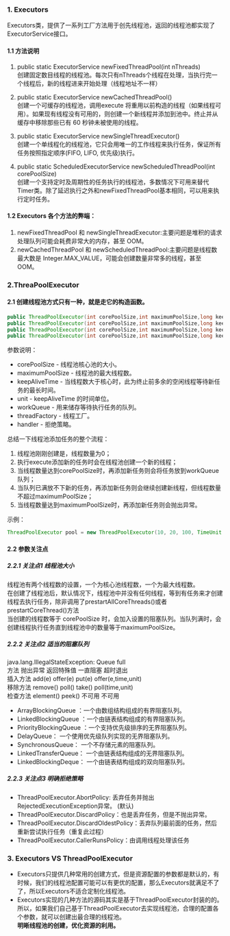### 1. Executors
Executors类，提供了一系列工厂方法用于创先线程池，返回的线程池都实现了ExecutorService接口。

#### 1.1 方法说明
1. public static ExecutorService newFixedThreadPool(int nThreads)\
创建固定数目线程的线程池。每次只有nThreads个线程在处理，当执行完一个线程后，新的线程进来开始处理（线程地址不一样）

2. public static ExecutorService newCachedThreadPool()\
创建一个可缓存的线程池，调用execute 将重用以前构造的线程（如果线程可用）。如果现有线程没有可用的，则创建一个新线程并添加到池中。终止并从缓存中移除那些已有 60 秒钟未被使用的线程。

3. public static ExecutorService newSingleThreadExecutor()\
创建一个单线程化的线程池，它只会用唯一的工作线程来执行任务，保证所有任务按照指定顺序(FIFO, LIFO, 优先级)执行。

4. public static ScheduledExecutorService newScheduledThreadPool(int corePoolSize)\
创建一个支持定时及周期性的任务执行的线程池，多数情况下可用来替代Timer类。除了延迟执行之外和newFixedThreadPool基本相同，可以用来执行定时任务。

#### 1.2 Executors 各个方法的弊端： 
1. newFixedThreadPool 和 newSingleThreadExecutor:主要问题是堆积的请求处理队列可能会耗费非常大的内存，甚至 OOM。
2. newCachedThreadPool 和 newScheduledThreadPool:主要问题是线程数最大数是 Integer.MAX_VALUE，可能会创建数量非常多的线程，甚至 OOM。

### 2.ThreaPoolExecutor

#### 2.1 创建线程池方式只有一种，就是走它的构造函数。
```java
public ThreadPoolExecutor(int corePoolSize,int maximumPoolSize,long keepAliveTime,TimeUnit unit,BlockingQueue<Runnable> workQueue)
public ThreadPoolExecutor(int corePoolSize,int maximumPoolSize,long keepAliveTime,TimeUnit unit,BlockingQueue<Runnable> workQueue,RejectedExecutionHandler handler)
public ThreadPoolExecutor(int corePoolSize,int maximumPoolSize,long keepAliveTime,TimeUnit unit,BlockingQueue<Runnable> workQueue,ThreadFactory threadFactory)
public ThreadPoolExecutor(int corePoolSize,int maximumPoolSize,long keepAliveTime,TimeUnit unit,BlockingQueue<Runnable> workQueue,ThreadFactory threadFactory, RejectedExecutionHandler handler)
```
参数说明：
- corePoolSize - 线程池核心池的大小。
- maximumPoolSize - 线程池的最大线程数。
- keepAliveTime - 当线程数大于核心时，此为终止前多余的空闲线程等待新任务的最长时间。
- unit - keepAliveTime 的时间单位。
- workQueue - 用来储存等待执行任务的队列。
- threadFactory - 线程工厂。
- handler - 拒绝策略。

总结一下线程池添加任务的整个流程：
1. 线程池刚刚创建是，线程数量为0；
1. 执行execute添加新的任务时会在线程池创建一个新的线程；
1. 当线程数量达到corePoolSize时，再添加新任务则会将任务放到workQueue队列；
1. 当队列已满放不下新的任务，再添加新任务则会继续创建新线程，但线程数量不超过maximumPoolSize；
1. 当线程数量达到maximumPoolSize时，再添加新任务则会抛出异常。

示例：
```java
ThreadPoolExecutor pool = new ThreadPoolExecutor(10, 20, 100, TimeUnit.MICROSECONDS, new LinkedBlockingQueue<Runnable>(), new ThreadPoolExecutor.DiscardPolicy());
```
#### 2.2 参数关注点
##### 2.2.1 关注点1 线程池大小
线程池有两个线程数的设置，一个为核心池线程数，一个为最大线程数。\
在创建了线程池后，默认情况下，线程池中并没有任何线程，等到有任务来才创建线程去执行任务，除非调用了prestartAllCoreThreads()或者prestartCoreThread()方法\
当创建的线程数等于 corePoolSize 时，会加入设置的阻塞队列。当队列满时，会创建线程执行任务直到线程池中的数量等于maximumPoolSize。

##### 2.2.2 关注点2 适当的阻塞队列
java.lang.IllegalStateException: Queue full\
方法 抛出异常 返回特殊值 一直阻塞 超时退出\
插入方法 add(e) offer(e) put(e) offer(e,time,unit)\
移除方法 remove() poll() take() poll(time,unit)\
检查方法 element() peek() 不可用 不可用

- ArrayBlockingQueue ：一个由数组结构组成的有界阻塞队列。
- LinkedBlockingQueue ：一个由链表结构组成的有界阻塞队列。
- PriorityBlockingQueue ：一个支持优先级排序的无界阻塞队列。
- DelayQueue： 一个使用优先级队列实现的无界阻塞队列。
- SynchronousQueue： 一个不存储元素的阻塞队列。
- LinkedTransferQueue： 一个由链表结构组成的无界阻塞队列。
- LinkedBlockingDeque： 一个由链表结构组成的双向阻塞队列。

##### 2.2.3 关注点3 明确拒绝策略
- ThreadPoolExecutor.AbortPolicy: 丢弃任务并抛出RejectedExecutionException异常。 (默认)
- ThreadPoolExecutor.DiscardPolicy：也是丢弃任务，但是不抛出异常。
- ThreadPoolExecutor.DiscardOldestPolicy：丢弃队列最前面的任务，然后重新尝试执行任务（重复此过程）
- ThreadPoolExecutor.CallerRunsPolicy：由调用线程处理该任务

### 3. Executors VS ThreadPoolExecutor
- Executors只提供几种常用的创建方式，但是资源配置的参数都是默认的，有时候，我们的线程池配置可能可以有更优的配置，那么Executors就满足不了了，所以Executors不适合定制化线程池。
- Executors实现的几种方法的源码其实是基于ThreadPoolExecutor封装的的。
所以，如果我们自己基于ThreadPoolExecutor去实现线程池，合理的配置各个参数，就可以创建出最合理的线程池。\
**明晰线程池的创建，优化资源的利用。**


